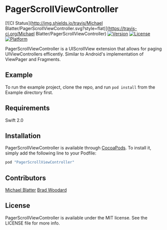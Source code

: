 # PagerScrollViewController

[![CI Status](http://img.shields.io/travis/Michael Blatter/PagerScrollViewController.svg?style=flat)](https://travis-ci.org/Michael Blatter/PagerScrollViewController)
[![Version](https://img.shields.io/cocoapods/v/PagerScrollViewController.svg?style=flat)](http://cocoapods.org/pods/PagerScrollViewController)
[![License](https://img.shields.io/cocoapods/l/PagerScrollViewController.svg?style=flat)](http://cocoapods.org/pods/PagerScrollViewController)
[![Platform](https://img.shields.io/cocoapods/p/PagerScrollViewController.svg?style=flat)](http://cocoapods.org/pods/PagerScrollViewController)

PagerScrollViewController is a UIScrollView extension that allows for paging UIViewControllers efficently. Similar to Android's implementation of ViewPager and Fragments.

## Example

To run the example project, clone the repo, and run `pod install` from the Example directory first.

## Requirements

Swift 2.0

## Installation

PagerScrollViewController is available through [CocoaPods](http://cocoapods.org). To install
it, simply add the following line to your Podfile:

```ruby
pod "PagerScrollViewController"
```

## Contributors

[Michael Blatter](https://github.com/mikeblatter/)
[Brad Woodard](https://github.com/BCWoodard)

## License

PagerScrollViewController is available under the MIT license. See the LICENSE file for more info.
